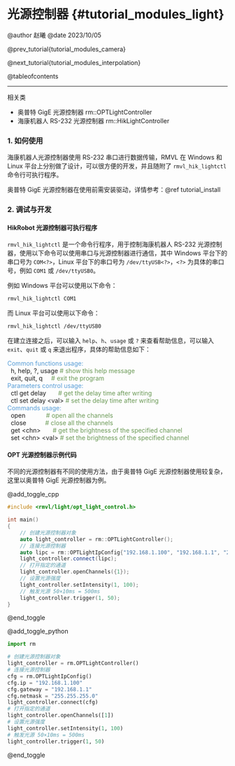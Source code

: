 光源控制器 {#tutorial_modules_light}
============

@author 赵曦
@date 2023/10/05

@prev_tutorial{tutorial_modules_camera}

@next_tutorial{tutorial_modules_interpolation}

@tableofcontents

------

相关类

- 奥普特 GigE 光源控制器 rm::OPTLightController
- 海康机器人 RS-232 光源控制器 rm::HikLightController

### 1. 如何使用

海康机器人光源控制器使用 RS-232 串口进行数据传输，RMVL 在 Windows 和 Linux 平台上分别做了设计，可以很方便的开发，并且随附了 `rmvl_hik_lightctl` 命令行可执行程序。

奥普特 GigE 光源控制器在使用前需安装驱动，详情参考：@ref tutorial_install

### 2. 调试与开发

#### HikRobot 光源控制器可执行程序

`rmvl_hik_lightctl` 是一个命令行程序，用于控制海康机器人 RS-232 光源控制器，使用以下命令可以使用串口与光源控制器进行通信，其中 Windows 平台下的串口号为 `COM<?>`，Linux 平台下的串口号为 `/dev/ttyUSB<?>`，`<?>` 为具体的串口号，例如 `COM1` 或 `/dev/ttyUSB0`。

例如 Windows 平台可以使用以下命令：

```bash
rmvl_hik_lightctl COM1
```

而 Linux 平台可以使用以下命令：

```bash
rmvl_hik_lightctl /dev/ttyUSB0
```

在建立连接之后，可以输入 `help`、`h`、`usage` 或 `?` 来查看帮助信息，可以输入 `exit`、`quit` 或 `q` 来退出程序，具体的帮助信息如下：

<div class="fragment">
<div class="line"><span style="color: #569CD6">Common functions usage:</span></div>
<div class="line">&nbsp;&nbsp;h, help, ?, usage <span style="color: #6A9955"># show this help message</span></div>
<div class="line">&nbsp;&nbsp;exit, quit, q&nbsp;&nbsp;&nbsp;&nbsp;&nbsp;<span style="color: #6A9955"># exit the program</span></div>
<div class="line"> </div>
<div class="line"><span style="color: #569CD6">Parameters control usage:</span></div>
<div class="line">&nbsp;&nbsp;ctl get delay&nbsp;&nbsp;&nbsp;&nbsp;&nbsp;&nbsp;&nbsp;<span style="color: #6A9955"># get the delay time after writing</span></div>
<div class="line">&nbsp;&nbsp;ctl set delay &lt;val&gt; <span style="color: #6A9955"># set the delay time after writing</span></div>
<div class="line"> </div>
<div class="line"><span style="color: #569CD6">Commands usage:</span></div>
<div class="line">&nbsp;&nbsp;open&nbsp;&nbsp;&nbsp;&nbsp;&nbsp;&nbsp;&nbsp;&nbsp;&nbsp;&nbsp;&nbsp;&nbsp;<span style="color: #6A9955"># open all the channels</span></div>
<div class="line">&nbsp;&nbsp;close&nbsp;&nbsp;&nbsp;&nbsp;&nbsp;&nbsp;&nbsp;&nbsp;&nbsp;&nbsp;&nbsp;<span style="color: #6A9955"># close all the channels</span></div>
<div class="line">&nbsp;&nbsp;get &lt;chn&gt;&nbsp;&nbsp;&nbsp;&nbsp;&nbsp;&nbsp;&nbsp;<span style="color: #6A9955"># get the brightness of the specified channel</span></div>
<div class="line">&nbsp;&nbsp;set &lt;chn&gt; &lt;val&gt; <span style="color: #6A9955"># set the brightness of the specified channel</span></div>
</div>

#### OPT 光源控制器示例代码

不同的光源控制器有不同的使用方法，由于奥普特 GigE 光源控制器使用较复杂，这里以奥普特 GigE 光源控制器为例。

@add_toggle_cpp

```cpp
#include <rmvl/light/opt_light_control.h>

int main()
{
    // 创建光源控制器对象
    auto light_controller = rm::OPTLightController();
    // 连接光源控制器
    auto lipc = rm::OPTLightIpConfig{"192.168.1.100", "192.168.1.1", "255.255.255.0"};
    light_controller.connect(lipc);
    // 打开指定的通道
    light_controller.openChannels({1});
    // 设置光源强度
    light_controller.setIntensity(1, 100);
    // 触发光源 50×10ms = 500ms
    light_controller.trigger(1, 50);
}
```

@end_toggle

@add_toggle_python

```python
import rm

# 创建光源控制器对象
light_controller = rm.OPTLightController()
# 连接光源控制器
cfg = rm.OPTLightIpConfig()
cfg.ip = "192.168.1.100"
cfg.gateway = "192.168.1.1"
cfg.netmask = "255.255.255.0"
light_controller.connect(cfg)
# 打开指定的通道
light_controller.openChannels([1])
# 设置光源强度
light_controller.setIntensity(1, 100)
# 触发光源 50×10ms = 500ms
light_controller.trigger(1, 50)
```

@end_toggle
